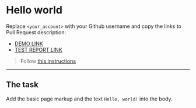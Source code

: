 # Hello world
Replace `<your_account>` with your Github username and copy the links to Pull Request description:
- [DEMO LINK](https://kapidastra.github.io/layout_hello-world/)
- [TEST REPORT LINK](https://kapidastra.github.io/layout_hello-world/report/html_report/)

> Follow [this instructions](https://mate-academy.github.io/layout_task-guideline/#how-to-solve-the-layout-tasks-on-github)
___

## The task 
Add the basic page markup and the text `Hello, world!` into the body.
